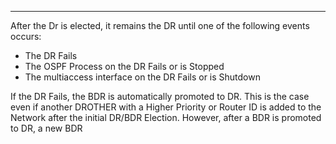 
---
After the Dr is elected, it remains the DR until one of the following events occurs:
- The DR Fails
- The OSPF Process on the DR Fails or is Stopped
- The multiaccess interface on the DR Fails or is Shutdown

If the DR Fails, the BDR is automatically promoted to DR.
This is the case even if another DROTHER with a Higher Priority or Router ID is added to the Network after the initial DR/BDR Election.
However, after a BDR is promoted to DR, a new BDR 